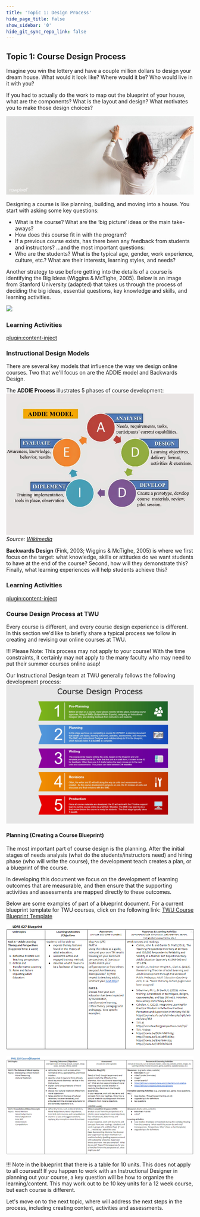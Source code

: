 ```yaml
---
title: 'Topic 1: Design Process'
hide_page_title: false
show_sidebar: '0'
hide_git_sync_repo_link: false
---
```


## Topic 1: Course Design Process

Imagine you win the lottery and have a couple million dollars to design your dream house.  What would it look like?  Where would it be?  Who would live in it with you?

If you had to actually do the work to map out the blueprint of your house, what are the components?  What is the layout and design?  What motivates you to make those design choices?

![](rm22-268-business-sasi-22.jpg)

Designing a course is like planning, building, and moving into a house.  You start with asking some key questions:
- What is the course?  What are the ‘big picture‘ ideas or the main take-aways?
- How does this course fit in with the program?
- If a previous course exists, has there been any feedback from students and instructors?
…and the most important questions:
- Who are the students?  What is the typical age, gender, work experience, culture, etc.? What are their interests, learning styles, and needs?​

Another strategy to use before getting into the details of a course is identifying the Big Ideas (Wiggins & McTighe, 2005). Below is an image from Stanford University (adapted) that takes us through the process of deciding the big ideas, essential questions, key knowledge and skills, and learning activities.

![](big-ideas-los.png)

### Learning Activities
[plugin:content-inject](../_2-1)

### Instructional Design Models
There are several key models that influence the way we design online courses. Two that we'll focus on are the ADDIE model and Backwards Design.  

The **ADDIE Process** illustrates 5 phases of course development:
![](Skema_ADDIE.jpg)
*Source: [Wikimedia](https://commons.wikimedia.org/wiki/File:Skema_ADDIE.jpg)*

**Backwards Design** (Fink, 2003; Wiggins & McTighe, 2005) is where we first focus on the target: what knowledge, skills or attitudes do we want students to have at the end of the course?  Second, how will they demonstrate this?  Finally, what learning experiences will help students achieve this?

### Learning Activities
[plugin:content-inject](../_2-2)


### Course Design Process at TWU
Every course is different, and every course design experience is different.  In this section we'd like to briefly share a typical process we follow in creating and revising our online courses at TWU.

!!! Please Note: This process may not apply to your course! With the time constraints, it certainly may not apply to the many faculty who may need to put their summer courses online asap!

Our Instructional Design team at TWU generally follows the following development process:
![](Course-Design-Process-at-TWU.jpg)


#### Planning (Creating a Course Blueprint)
The most important part of course design is the planning. After the initial stages of needs analysis (what do the students/instructors need) and hiring phase (who will write the course), the development teach creates a plan, or a blueprint of the course.

In developing this document we focus on the development of learning outcomes that are measurable, and then ensure that the supporting activities and assessments are mapped directly to these outcomes.

Below are some examples of part of a blueprint document.  For a current blueprint template for TWU courses, click on the following link: [TWU Course Blueprint Template](https://docs.google.com/document/d/1XJ27S2OeEW01JFpICjWtvsYLj1a0SpD9dy7yoX8ttAQ/edit?usp=sharing)

![](ldrs-627-blueprint.png)

![](phil-210-blueprint.png)

!!! Note in the blueprint that there is a table for 10 units.  This does not apply to all courses!!  If you happen to work with an Instructional Designer in planning out your course, a key question will be how to organize the learning/content.  This may work out to be 10 key units for a 12 week course, but each course is different.

Let's move on to the next topic, where will address the next steps in the process, including creating content, activities and assessments.
